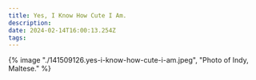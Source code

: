 ```yaml
---
title: Yes, I Know How Cute I Am.
description: 
date: 2024-02-14T16:00:13.254Z
tags: 
---
```

{% image "./141509126.yes-i-know-how-cute-i-am.jpeg", "Photo of Indy, Maltese." %}